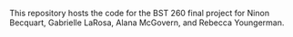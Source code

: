 This repository hosts the code for the BST 260 final project for Ninon Becquart, Gabrielle LaRosa, Alana McGovern, and Rebecca Youngerman.
